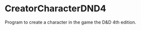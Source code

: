 CreatorCharacterDND4
====================

Program to create a character in the game the D&amp;D 4th edition.
